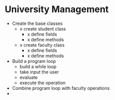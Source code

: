 # University Management



* Create the base classes
  * x create student class
    * x define fields
    * x define methods
  * x create faculty class
    * x define fields
    * x define methods
* Build a program loop
  * build a while loop
  * take input the user
  * evaluate
  * execute the operation
* Combine program loop with faculty operations
* 